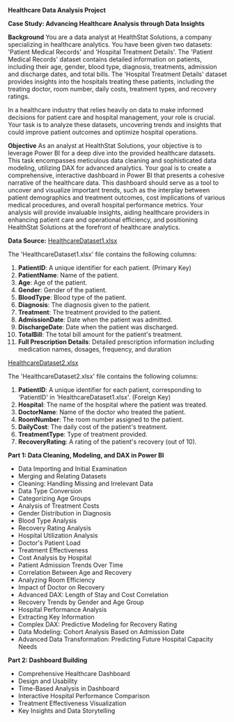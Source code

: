 **Healthcare Data Analysis Project**

**Case Study: Advancing Healthcare Analysis through Data Insights**


**Background**
You are a data analyst at HealthStat Solutions, a company specializing in healthcare analytics. You have been given two datasets: 'Patient Medical Records' and 'Hospital Treatment Details'. The 'Patient Medical Records' dataset contains detailed information on patients, including their age, gender, blood type, diagnosis, treatments, admission and discharge dates, and total bills. The 'Hospital Treatment Details' dataset provides insights into the hospitals treating these patients, including the treating doctor, room number, daily costs, treatment types, and recovery ratings.

In a healthcare industry that relies heavily on data to make informed decisions for patient care and hospital management, your role is crucial. Your task is to analyze these datasets, uncovering trends and insights that could improve patient outcomes and optimize hospital operations.


**Objective**
As an analyst at HealthStat Solutions, your objective is to leverage Power BI for a deep dive into the provided healthcare datasets. This task encompasses meticulous data cleaning and sophisticated data modeling, utilizing DAX for advanced analytics. Your goal is to create a comprehensive, interactive dashboard in Power BI that presents a cohesive narrative of the healthcare data. This dashboard should serve as a tool to uncover and visualize important trends, such as the interplay between patient demographics and treatment outcomes, cost implications of various medical procedures, and overall hospital performance metrics. Your analysis will provide invaluable insights, aiding healthcare providers in enhancing patient care and operational efficiency, and positioning HealthStat Solutions at the forefront of healthcare analytics.


**Data Source:**
[HealthcareDataset1.xlsx](https://prod-files-secure.s3.us-west-2.amazonaws.com/d1e1bc70-9ede-4c69-84fd-42c5605803a0/f612ea2d-d0ea-4f03-9d9e-056baa3a6658/HealthcareDataset1.xlsx)

The 'HealthcareDataset1.xlsx' file contains the following columns:
1. **PatientID**: A unique identifier for each patient. (Primary Key)
2. **PatientName**: Name of the patient.
3. **Age**: Age of the patient.
4. **Gender**: Gender of the patient.
5. **BloodType**: Blood type of the patient.
6. **Diagnosis**: The diagnosis given to the patient.
7. **Treatment**: The treatment provided to the patient.
8. **AdmissionDate**: Date when the patient was admitted.
9. **DischargeDate**: Date when the patient was discharged.
10. **TotalBill**: The total bill amount for the patient's treatment.
11. **Full Prescription Details**: Detailed prescription information including medication names, dosages, frequency, and duration

[HealthcareDataset2.xlsx](https://prod-files-secure.s3.us-west-2.amazonaws.com/d1e1bc70-9ede-4c69-84fd-42c5605803a0/78856dc5-afc4-4b4d-a42d-f75a0affd3d7/HealthcareDataset2.xlsx)

The 'HealthcareDataset2.xlsx' file contains the following columns:
1. **PatientID**: A unique identifier for each patient, corresponding to 'PatientID' in 'HealthcareDataset1.xlsx'. (Foreign Key)
2. **Hospital**: The name of the hospital where the patient was treated.
3. **DoctorName**: Name of the doctor who treated the patient.
4. **RoomNumber**: The room number assigned to the patient.
5. **DailyCost**: The daily cost of the patient's treatment.
6. **TreatmentType**: Type of treatment provided.
7. **RecoveryRating**: A rating of the patient's recovery (out of 10).


**Part 1: Data Cleaning, Modeling, and DAX in Power BI**
- Data Importing and Initial Examination
- Merging and Relating Datasets
- Cleaning: Handling Missing and Irrelevant Data
- Data Type Conversion
- Categorizing Age Groups
- Analysis of Treatment Costs
- Gender Distribution in Diagnosis
- Blood Type Analysis
- Recovery Rating Analysis
- Hospital Utilization Analysis
- Doctor's Patient Load
- Treatment Effectiveness
- Cost Analysis by Hospital
- Patient Admission Trends Over Time
- Correlation Between Age and Recovery
- Analyzing Room Efficiency
- Impact of Doctor on Recovery
- Advanced DAX: Length of Stay and Cost Correlation
- Recovery Trends by Gender and Age Group
- Hospital Performance Analysis
- Extracting Key Information
- Complex DAX: Predictive Modeling for Recovery Rating
- Data Modeling: Cohort Analysis Based on Admission Date
- Advanced Data Transformation: Predicting Future Hospital Capacity Needs

  
**Part 2: Dashboard Building**
- Comprehensive Healthcare Dashboard
- Design and Usability
- Time-Based Analysis in Dashboard
- Interactive Hospital Performance Comparison
- Treatment Effectiveness Visualization
- Key Insights and Data Storytelling
